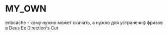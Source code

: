 # MY_OWN
enbcache - кому нужно может скачать, а нужно для устранениф фризов в Deus Ex Direction's Cut
